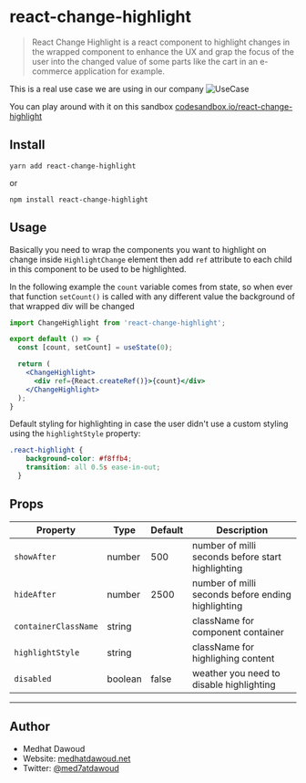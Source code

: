 # react-change-highlight
> React Change Highlight is a react component to highlight changes in the wrapped component to enhance the UX and grap the focus of the user into the changed value of some parts like the cart in an e-commerce application for example.

This is a real use case we are using in our company
![UseCase](https://i.imgur.com/vHxyHrN.gif)

You can play around with it on this sandbox [codesandbox.io/react-change-highlight](https://codesandbox.io/s/react-change-highlight-example-fcwh9)

## Install
```
yarn add react-change-highlight
```
or
```
npm install react-change-highlight
```

## Usage
Basically you need to wrap the components you want to highlight on change inside `HighlightChange` element then add `ref` attribute to each child in this component to be used to be highlighted.

In the following example the `count` variable comes from state, so when ever that function `setCount()` is called with any different value the background of that wrapped div will be changed
```jsx
import ChangeHighlight from 'react-change-highlight';

export default () => {
  const [count, setCount] = useState(0);

  return (
    <ChangeHighlight>
      <div ref={React.createRef()}>{count}</div>
    </ChangeHighlight>
  );
}
```

Default styling for highlighting in case the user didn't use a custom styling using the `highlightStyle` property:
```css
.react-highlight {
    background-color: #f8ffb4;
    transition: all 0.5s ease-in-out;
  }
```

## Props
|Property|Type|Default|Description|
|--|--|--|--|
|`showAfter`|number|500|number of milli seconds before start highlighting|
|`hideAfter`|number|2500|number of milli seconds before ending highlighting|
|`containerClassName`|string||className for component container|
|`highlightStyle`|string||className for highlighing content|
|`disabled`|boolean|false|weather you need to disable highlighting|
---

## Author
- Medhat Dawoud
- Website: [medhatdawoud.net](http://medhatdawoud.net)
- Twitter: [@med7atdawoud](http://twitter.com/med7atdawoud)